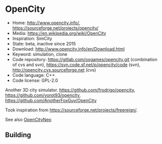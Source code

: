 # OpenCity

- Home: http://www.opencity.info/, https://sourceforge.net/projects/opencity/
- Media: https://en.wikipedia.org/wiki/OpenCity
- Inspiration: SimCity
- State: beta, inactive since 2015
- Download: http://www.opencity.info/en/Download.html
- Keyword: simulation, clone
- Code repository: https://gitlab.com/osgames/opencity.git (combination of cvs and svn), https://svn.code.sf.net/p/opencity/code (svn), http://opencity.cvs.sourceforge.net (cvs)
- Code language: C++
- Code license: GPL-2.0

Another 3D city simulator.
https://github.com/frodrigo/opencity, https://github.com/vorot93/opencity, https://github.com/AnotherFoxGuy/OpenCity

Took inspiration from https://sourceforge.net/projects/freereign/.

See also [OpenCityNeo](https://github.com/icecoolinux/opencityneo)

## Building
